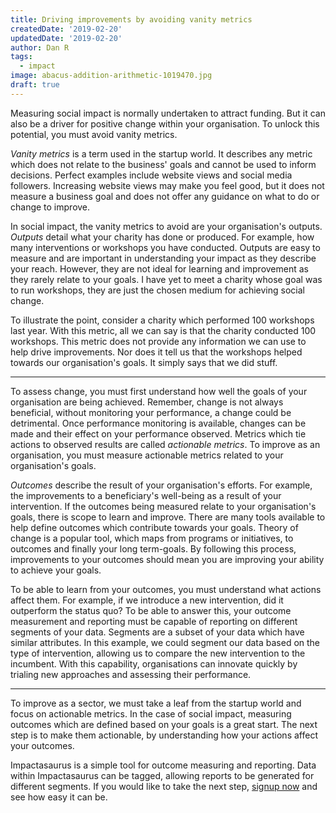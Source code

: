 ```yaml
---
title: Driving improvements by avoiding vanity metrics
createdDate: '2019-02-20'
updatedDate: '2019-02-20'
author: Dan R
tags:
  - impact
image: abacus-addition-arithmetic-1019470.jpg
draft: true
---
```


Measuring social impact is normally undertaken to attract funding.
But it can also be a driver for positive change within your organisation.
To unlock this potential, you must avoid vanity metrics.

_Vanity metrics_ is a term used in the startup world.
It describes any metric which does not relate to the business' goals and cannot be used to inform decisions.
Perfect examples include website views and social media followers.
Increasing website views may make you feel good, but it does not measure a business goal and does not offer any guidance on what to do or change to improve.

In social impact, the vanity metrics to avoid are your organisation's outputs.
_Outputs_ detail what your charity has done or produced. 
For example, how many interventions or workshops you have conducted.
Outputs are easy to measure and are important in understanding your impact as they describe your reach.
However, they are not ideal for learning and improvement as they rarely relate to your goals.
I have yet to meet a charity whose goal was to run workshops, they are just the chosen medium for achieving social change.

To illustrate the point, consider a charity which performed 100 workshops last year.
With this metric, all we can say is that the charity conducted 100 workshops.
This metric does not provide any information we can use to help drive improvements.
Nor does it tell us that the workshops helped towards our organisation's goals.
It simply says that we did stuff.

* * *

To assess change, you must first understand how well the goals of your organisation are being achieved.
Remember, change is not always beneficial, without monitoring your performance, a change could be detrimental.
Once performance monitoring is available, changes can be made and their effect on your performance observed.
Metrics which tie actions to observed results are called _actionable metrics_.
To improve as an organisation, you must measure actionable metrics related to your organisation's goals.

_Outcomes_ describe the result of your organisation's efforts.
For example, the improvements to a beneficiary's well-being as a result of your intervention.
If the outcomes being measured relate to your organisation's goals, there is scope to learn and improve.
There are many tools available to help define outcomes which contribute towards your goals.
Theory of change is a popular tool, which maps from programs or initiatives, to outcomes and finally your long term-goals.
By following this process, improvements to your outcomes should mean you are improving your ability to achieve your goals.

To be able to learn from your outcomes, you must understand what actions affect them.
For example, if we introduce a new intervention, did it outperform the status quo?
To be able to answer this, your outcome measurement and reporting must be capable of reporting on different segments of your data.
Segments are a subset of your data which have similar attributes.
In this example, we could segment our data based on the type of intervention, allowing us to compare the new intervention to the incumbent.
With this capability, organisations can innovate quickly by trialing new approaches and assessing their performance.

* * *

To improve as a sector, we must take a leaf from the startup world and focus on actionable metrics.
In the case of social impact, measuring outcomes which are defined based on your goals is a great start.
The next step is to make them actionable, by understanding how your actions affect your outcomes.

Impactasaurus is a simple tool for outcome measuring and reporting.
Data within Impactasaurus can be tagged, allowing reports to be generated for different segments.
If you would like to take the next step, [signup now](/signup) and see how easy it can be.
